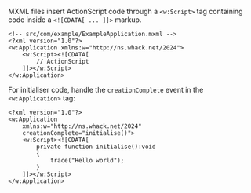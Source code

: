 MXML files insert ActionScript code through a `<w:Script>` tag containing code inside a `<![CDATA[ ... ]]>` markup.

```mxml
<!-- src/com/example/ExampleApplication.mxml -->
<?xml version="1.0"?>
<w:Application xmlns:w="http://ns.whack.net/2024">
    <w:Script><![CDATA[
        // ActionScript
    ]]></w:Script>
</w:Application>
```

For initialiser code, handle the `creationComplete` event in the `<w:Application>` tag:

```mxml
<?xml version="1.0"?>
<w:Application
    xmlns:w="http://ns.whack.net/2024"
    creationComplete="initialise()">
    <w:Script><![CDATA[
        private function initialise():void
        {
            trace("Hello world");
        }
    ]]></w:Script>
</w:Application>
```